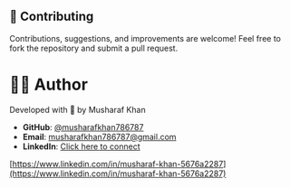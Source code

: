 ## 🤝 Contributing
Contributions, suggestions, and improvements are welcome!
Feel free to fork the repository and submit a pull request.

# 👨‍💻 Author
Developed with 💙 by Musharaf Khan
- **GitHub**: [@musharafkhan786787](https://github.com/musharafkhan786787)
- **Email**: musharafkhan786787@gmail.com
- **LinkedIn**: [Click here to connect](https://www.linkedin.com/in/musharaf-khan-5676a2287)

[https://www.linkedin.com/in/musharaf-khan-5676a2287](https://www.linkedin.com/in/musharaf-khan-5676a2287)
